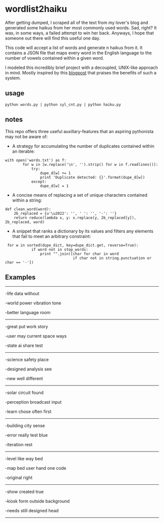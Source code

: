 # wordlist2haiku
After getting dumped, I scraped all of the text from my lover's blog and 
generated some haikus from her most commonly used words. Sad, right?
It was, in some ways, a failed attempt to win her back. Anyways,
I hope that someone out there will find this useful one day.

This code will accept a list of words and generate n haikus from it. It contains a JSON file that maps every word in the English language to the number of vowels contained within a given word.

I modeled this incredibly brief project with a decoupled, UNIX-like approach in mind. Mostly inspired by this [blogpost](http://www.confluent.io/blog/apache-kafka-samza-and-the-unix-philosophy-of-distributed-data) that praises the benefits of such a system. 


## usage
`python words.py | python syl_cnt.py | python haiku.py`


## notes
This repo offers three useful auxillary-features that an aspiring pythonista may not be aware of:
* A strategy for accumulating the number of duplicates contained within an iterable:
```
with open('words.txt') as f:
        for w in [w.replace('\n', '').strip() for w in f.readlines()]:
            try:
                dupe_d[w] += 1
                print 'Duplicate detected: {}'.format(dupe_d[w])
            except:
                dupe_d[w] = 1
```
* A concise means of replacing a set of unique characters contained within a string:
```
def clean_word(word):
    2b_replaced = {u'\u2022': '', ' ': '', '-': ''}
    return reduce(lambda x, y: x.replace(y, 2b_replaced[y]), 2b_replaced, word)
```
* A snippet that ranks a dictionary by its values and filters any elements that fail to meet an arbitrary constraint:
```
 for w in sorted(dupe_dict, key=dupe_dict.get, reverse=True):
            if word not in stop_words:
                print "".join([char for char in word
                               if char not in string.punctuation or char == '-'])
  ```


## Examples

*****************************************************
-life data without

-world power vibration tone

-better language room

*****************************************************
-great put work story

-user may current space ways

-state ai share test
*****************************************************
-science safety place

-designed analysis see

-new well different
*****************************************************
-solar circuit found

-perception broadcast input

-learn chose often first
*****************************************************
-building city sense

-error really test blue

-iteration rest
*****************************************************
-level like way bed

-map bed user hand one code

-original right
*****************************************************
-show created true

-kiosk form outside background

-needs still designed head
*****************************************************
